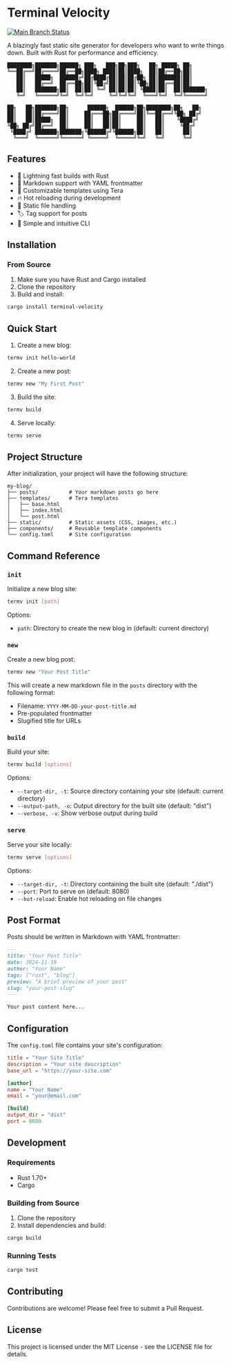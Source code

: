# Terminal Velocity

[![Main Branch Status](https://github.com/systemsoverload/terminal-velocity/actions/workflows/rust.yml/badge.svg?branch=main)](https://github.com/your-username/terminal-velocity/actions/workflows/rust.yml)

A blazingly fast static site generator for developers who want to write things down. Built with Rust for performance and efficiency.

```
████████╗███████╗██████╗ ███╗   ███╗██╗███╗   ██╗ █████╗ ██╗      
╚══██╔══╝██╔════╝██╔══██╗████╗ ████║██║████╗  ██║██╔══██╗██║      
   ██║   █████╗  ██████╔╝██╔████╔██║██║██╔██╗ ██║███████║██║      
   ██║   ██╔══╝  ██╔══██╗██║╚██╔╝██║██║██║╚██╗██║██╔══██║██║      
   ██║   ███████╗██║  ██║██║ ╚═╝ ██║██║██║ ╚████║██║  ██║███████╗ 
   ╚═╝   ╚══════╝╚═╝  ╚═╝╚═╝     ╚═╝╚═╝╚═╝  ╚═══╝╚═╝  ╚═╝╚══════╝ 

██╗   ██╗███████╗██╗      ██████╗  ██████╗██╗████████╗██╗   ██╗   
██║   ██║██╔════╝██║     ██╔═══██╗██╔════╝██║╚══██╔══╝╚██╗ ██╔╝   
██║   ██║█████╗  ██║     ██║   ██║██║     ██║   ██║    ╚████╔╝    
╚██╗ ██╔╝██╔══╝  ██║     ██║   ██║██║     ██║   ██║     ╚██╔╝     
 ╚████╔╝ ███████╗███████╗╚██████╔╝╚██████╗██║   ██║      ██║      
  ╚═══╝  ╚══════╝╚══════╝ ╚═════╝  ╚═════╝╚═╝   ╚═╝      ╚═╝      
```

## Features

- 🚀 Lightning fast builds with Rust
- 📝 Markdown support with YAML frontmatter
- 🎨 Customizable templates using Tera
- 🔥 Hot reloading during development
- 📁 Static file handling
- 🏷️ Tag support for posts
- 🎯 Simple and intuitive CLI

## Installation

### From Source

1. Make sure you have Rust and Cargo installed
2. Clone the repository
3. Build and install:

```bash
cargo install terminal-velocity
```

## Quick Start

1. Create a new blog:
```bash
termv init hello-world
```

2. Create a new post:
```bash
termv new "My First Post"
```

3. Build the site:
```bash
termv build
```

4. Serve locally:
```bash
termv serve
```

## Project Structure

After initialization, your project will have the following structure:

```
my-blog/
├── posts/          # Your markdown posts go here
├── templates/      # Tera templates
│   ├── base.html
│   ├── index.html
│   └── post.html
├── static/         # Static assets (CSS, images, etc.)
├── components/     # Reusable template components
└── config.toml     # Site configuration
```

## Command Reference

### `init`

Initialize a new blog site:

```bash
termv init [path]
```

Options:
- `path`: Directory to create the new blog in (default: current directory)

### `new`

Create a new blog post:

```bash
termv new "Your Post Title"
```

This will create a new markdown file in the `posts` directory with the following format:
- Filename: `YYYY-MM-DD-your-post-title.md`
- Pre-populated frontmatter
- Slugified title for URLs

### `build`

Build your site:

```bash
termv build [options]
```

Options:
- `--target-dir, -t`: Source directory containing your site (default: current directory)
- `--output-path, -o`: Output directory for the built site (default: "dist")
- `--verbose, -v`: Show verbose output during build

### `serve`

Serve your site locally:

```bash
termv serve [options]
```

Options:
- `--target-dir, -t`: Directory containing the built site (default: "./dist")
- `--port`: Port to serve on (default: 8080)
- `--hot-reload`: Enable hot reloading on file changes

## Post Format

Posts should be written in Markdown with YAML frontmatter:

```markdown
---
title: "Your Post Title"
date: 2024-11-19
author: "Your Name"
tags: ["rust", "blog"]
preview: "A brief preview of your post"
slug: "your-post-slug"
---

Your post content here...
```

## Configuration

The `config.toml` file contains your site's configuration:

```toml
title = "Your Site Title"
description = "Your site description"
base_url = "https://your-site.com"

[author]
name = "Your Name"
email = "your@email.com"

[build]
output_dir = "dist"
port = 8080
```

## Development

### Requirements

- Rust 1.70+
- Cargo

### Building from Source

1. Clone the repository
2. Install dependencies and build:
```bash
cargo build
```

### Running Tests

```bash
cargo test
```

## Contributing

Contributions are welcome! Please feel free to submit a Pull Request.

## License

This project is licensed under the MIT License - see the LICENSE file for details.
